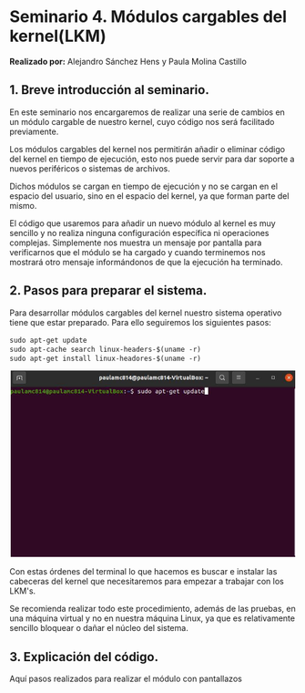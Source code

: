 # Seminario 4. Módulos cargables del kernel(LKM)

**Realizado por:** Alejandro Sánchez Hens y Paula Molina Castillo

## 1. Breve introducción al seminario.

En este seminario nos encargaremos de realizar una serie de cambios en un módulo cargable de nuestro kernel, cuyo código nos será facilitado previamente.

Los módulos cargables del kernel nos permitirán añadir o eliminar código del kernel en tiempo de ejecución, esto nos puede servir para dar soporte a nuevos periféricos o sistemas de archivos.

Dichos módulos se cargan en tiempo de ejecución y no se cargan en el espacio del usuario, sino en el espacio del kernel, ya que forman parte del mismo.

El código que usaremos para añadir un nuevo módulo al kernel es muy sencillo y no realiza ninguna configuración específica ni operaciones complejas. Simplemente nos muestra un mensaje por pantalla para verificarnos que el módulo se ha cargado y cuando terminemos nos mostrará otro mensaje informándonos de que la ejecución ha terminado.

## 2. Pasos para preparar el sistema.

Para desarrollar módulos cargables del kernel nuestro sistema operativo tiene que estar preparado. Para ello seguiremos los siguientes pasos:

~~~
sudo apt-get update
sudo apt-cache search linux-headers-$(uname -r)
sudo apt-get install linux-headores-$(uname -r)
~~~

<div>
<p style = 'text-align:center;'>
<img src="https://github.com/AlexHens/PDIH/blob/main/seminario%204/images/update-s4.jpg" alt="update" width="500px">
</p>
</div>

Con estas órdenes del terminal lo que hacemos es buscar e instalar las cabeceras del kernel que necesitaremos para empezar a trabajar con los LKM's.

Se recomienda realizar todo este procedimiento, además de las pruebas, en una máquina virtual y no en nuestra máquina Linux, ya que es relativamente sencillo bloquear o dañar el núcleo del sistema.

## 3. Explicación del código.

Aquí pasos realizados para realizar el módulo con pantallazos